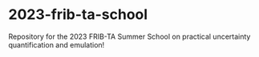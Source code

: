 # 2023-frib-ta-school
Repository for the 2023 FRIB-TA Summer School on practical uncertainty quantification and emulation!
